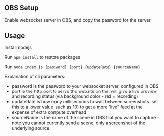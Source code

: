 ## OBS Setup

Enable websocket server in OBS, and copy the password for the server

## Usage

Install nodejs

Run `npm install` to restore packages

Run `node index.js {password} {port} {updateRate} {sourceName}`

Explanation of cli parameters:

- password is the password to your websocket server, configured in OBS
- port is the http port to serve the website on that will give a live preview and recording status (via background color - red = recording)
- updateRate is how many milliseconds to wait between screenshots.  set this to a lower value (such as 10) to get a more "live" feed at the expense of extra compute overhead
- sourceName is the name of the scene in OBS that you want to capture - note you cannot currently send a scene, only a screenshot of the underlying source

